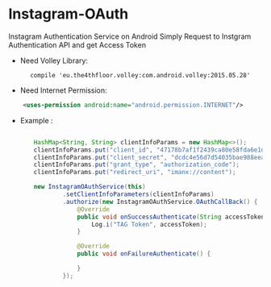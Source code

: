 # Instagram-OAuth
Instagram Authentication Service on Android 
Simply Request to Instgram Authentication API and get Access Token

- Need Volley Library:
```Gradle
      compile 'eu.the4thfloor.volley:com.android.volley:2015.05.28'
 ```
 - Need Internet Permission:
 
```XML
    <uses-permission android:name="android.permission.INTERNET"/>
```
 
- Example :
 ```Java

        HashMap<String, String> clientInfoParams = new HashMap<>();
        clientInfoParams.put("client_id", "47178b7af1f2439ca80e58fda6e1d25c");
        clientInfoParams.put("client_secret", "dcdc4e56d7d54035bae988eea17ac61d");
        clientInfoParams.put("grant_type", "authorization_code");
        clientInfoParams.put("redirect_uri", "imanx://content");

        new InstagramOAuthService(this)
                .setClientInfoParameters(clientInfoParams)
                .authorize(new InstagramOAuthService.OAuthCallBack() {
                    @Override
                    public void onSuccessAuthenticate(String accessToken) {
                        Log.i("TAG Token", accessToken);
                    }

                    @Override
                    public void onFailureAuthenticate() {

                    }
                });
 ```

